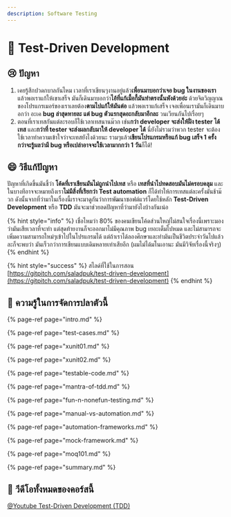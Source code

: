 ```yaml
---
description: Software Testing
---
```


# 👦 Test-Driven Development

## 😢 ปัญหา

1. เคยรู้สึกปวดกบาลกันไหม เวลาที่เราเขียนๆงานอยู่แล้ว**เพื่อนมาบอกว่าเจอ bug ในงานของเรา** แล้วพอเราแก้ให้เขาเสร็จ มันก็เดินมาบอกว่า**ไอ้ที่แก้เมื้อกี้มันทำตรงนั้นพังด้วยอ่ะ** ด้วยจิตวิญญาณของโปรแกรเมอร์ของเราเลยต้อง**ตามไปแก้ให้มันต่อ** แล้วพอเราแก้เสร็จ เจอเพื่อนเรามันก็เดินมาบอกว่า อะเค **bug ล่าสุดหายละ แต่ bug ตัวแรกสุดอะกลับมาอีกละ** วนเวียนกันไปเรื่อยๆ 
2. ตอนที่เราเทสกันแต่ละรอบก็ใช้เวลาเทสนานม๊วก เช่น**กว่า developer จะส่งให้ฝั่ง tester ได้เทส** และ**กว่าที่ tester จะส่งผลกลับมาให้ developer ได้** นี่ยังไม่รวมว่าพวก tester จะต้องใช้เวลาทำความเข้าใจว่าจะเทสยังไงด้วยนะ รวมๆแล้ว**เขียนโปรแกรมหรือแก้ bug เสร็จ 1 ครั้ง กว่าจะรู้ผลว่ามี bug หรือเปล่าอาจจะใช้เวลามากกว่า 1 วัน**ก็ได้! 

## 😄 วิธีแก้ปัญหา

ปัญหาที่เกิดขึ้นมันชี้ว่า **โค้ดที่เราเขียนมันไม่ถูกนำไปเทส** หรือ **เทสที่นำไปทดสอบมันไม่ครอบคลุม** และในบางทีอาจจะหมายถึงเรา**ไม่มีสิ่งที่เรียกว่า Test automation** ก็ได้ทำให้การเทสแต่ละครั้งมันช้าม๊วก ดังนั้นจากที่ว่ามาในเรื่องนี้เราจะมาดูกันว่าการพัฒนาซอฟต์แวร์โดยใช้หลัก **Test-Driven Development** หรือ **TDD** มันจะมาช่วยลดปัญหาที่ว่ามายังไงบ้างกันเน่อ

{% hint style="info" %}
เชื่อไหมว่า 80% ของคนเขียนโค้ดส่วนใหญ่ไม่สนใจเรื่องนี้เพราะมองว่ามันเสียเวลาที่จะทำ แต่สุดท้ายงานก็จะออกมาไม่มีคุณภาพ bug เยอะเต็มไปหมด และไม่สามารถจะเพิ่มความสามารถใหม่ๆเข้าไปในโปรแกรมได้ แต่ถ้าเราได้ลองศึกษาและทำมันเป็นชีวิตประจำวันไปแล้วละก็จะพบว่า มันเร็วกว่าการเขียนแบบเดิมหลายเท่าเสียอีก \(ผมไม่ได้มโนเอานะ มันมีวิจัยเรื่องนี้จริงๆ\)
{% endhint %}

{% hint style="success" %}
สไลด์ที่ใช้ในการสอน  
[https://gitpitch.com/saladpuk/test-driven-development](https://gitpitch.com/saladpuk/test-driven-development)
{% endhint %}

## 🧭 ความรู้ในการจัดการปลาตัวนี้

{% page-ref page="intro.md" %}

{% page-ref page="test-cases.md" %}

{% page-ref page="xunit01.md" %}

{% page-ref page="xunit02.md" %}

{% page-ref page="testable-code.md" %}

{% page-ref page="mantra-of-tdd.md" %}

{% page-ref page="fun-n-nonefun-testing.md" %}

{% page-ref page="manual-vs-automation.md" %}

{% page-ref page="automation-frameworks.md" %}

{% page-ref page="mock-framework.md" %}

{% page-ref page="moq101.md" %}

{% page-ref page="summary.md" %}

## 🎥 วีดีโอทั้งหมดของคอร์สนี้

[@Youtube Test-Driven Development \(TDD\)](https://www.youtube.com/playlist?list=PLUjAn8nwWniiL3ToFK8PfmAo8U6IoGAkg)





